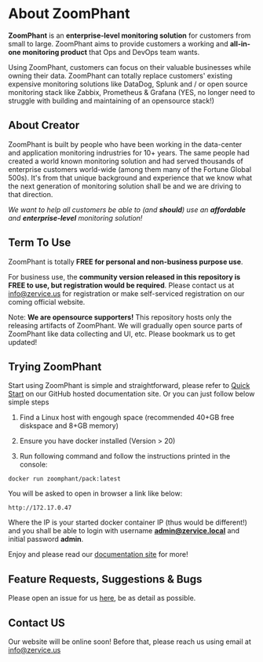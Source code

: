 # About ZoomPhant
**ZoomPhant** is an **enterprise-level monitoring solution** for customers from small to large. ZoomPhant aims to provide customers a working and **all-in-one monitoring product** that Ops and DevOps team wants. 

Using ZoomPhant, customers can focus on their valuable businesses while owning their data. ZoomPhant can totally replace customers' existing expensive monitoring solutions like DataDog, Splunk and / or open source monitoring stack like Zabbix, Prometheus & Grafana (YES, no longer need to struggle with building and maintaining of an opensource stack!)

## About Creator

ZoomPhant is built by people who have been working in the data-center and application monitoring indrustries for 10+ years. The same people had created a world known monitoring solution and had served thousands of enterprise customers world-wide (among them many of the Fortune Global 500s). It's from that unique background and experience that we know what the next generation of monitoring solution shall be and we are driving to that direction. 

*We want to help all customers be able to (and **should**) use an **affordable** and **enterprise-level** monitoring solution!*

## Term To Use

ZoomPhant is totally **FREE for personal and non-business purpose use**.

For business use, the **community version released in this repository is FREE to use, but registration would be required**. Please contact us at [info@zervice.us](mailto:info@zervice.us) for registration or make self-serviced registration on our coming official website.

Note: **We are opensource supporters!** This repository hosts only the releasing artifacts of ZoomPhant. We will gradually open source parts of ZoomPhant like data collecting and UI, etc. Please bookmark us to get updated!

## Trying ZoomPhant
Start using ZoomPhant is simple and straightforward, please refer to [Quick Start](http://zoomphant.github.io/docs/start) on our GitHub hosted documentation site. Or you can just follow below simple steps

1. Find a Linux host with engough space (recommended 40+GB free diskspace and 8+GB memory)

2. Ensure you have docker installed (Version > 20)

3. Run following command and follow the instructions printed in the console:
   
```
docker run zoomphant/pack:latest
```
You will be asked to open in browser a link like below:
```
http://172.17.0.47 
```
Where the IP is your started docker container IP (thus would be different!) and you shall be able to login with username **admin@zervice.local** and initial password **admin**.

Enjoy and please read our [documentation site](https://zoomphant.github.io/) for more!

## Feature Requests, Suggestions & Bugs
Please open an issue for us [here](https://github.com/ZoomPhant/monitoring/issues/new), be as detail as possible.

## Contact US
Our website will be online soon! Before that, please reach us using email at [info@zervice.us](mailto:info@zervice.us) 
